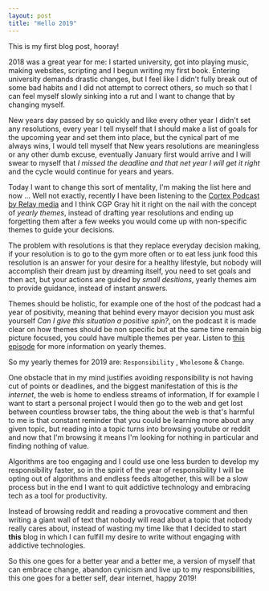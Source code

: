```yaml
---
layout: post
title: "Hello 2019"
---
```


This is my first blog post, hooray! 

2018 was a great year for me: I started university, got into playing music, making websites, scripting and I begun writing my first book. Entering university demands drastic changes, but I feel like I didn't fully break out of some bad habits and I did not attempt to correct others, so much so that I can feel myself slowly sinking into a rut and I want to change that by changing myself.

New years day passed by so quickly and like every other year I didn't set any resolutions, every year I tell myself that I should make a list of goals for the upcoming year and set them into place, but the cynical part of me always wins, I would tell myself that New years resolutions are meaningless or any other dumb excuse, eventually January first would arrive and I will swear to myself that _I missed the deadline and that net year I will get it right_ and the cycle would continue for years and years.

Today I want to change this sort of mentality, I'm making the list here and now ... Well not exactly, recently I have been listening to the [Cortex Podcast by Relay media](https://www.relay.fm/cortex) and I think CGP Gray hit it right on the nail with the concept of _yearly themes_, instead of drafting year resolutions and ending up forgetting them after a few weeks you would come up with non-specific themes to guide your decisions.

The problem with resolutions is that they replace everyday decision making, if your resolution is to go to the gym more often or to eat less junk food this resolution is an answer for your desire for a healthy lifestyle, but nobody will accomplish their dream just by dreaming itself, you need to set goals and then act, but your actions are guided by _small desitions_, yearly themes aim to provide guidance, instead of instant answers.

Themes should be holistic, for example one of the host of the podcast had a year of positivity, meaning that behind every mayor decision you must ask yourself _Can I give this situation a positive spin?_, on the podcast it is made clear on how themes should be non specific but at the same time remain big picture focused, you could have multiple themes per year. Listen to [this episode](https://www.relay.fm/cortex/79) for more information on yearly themes.

So my yearly themes for 2019 are: `Responsibility` , `Wholesome` & `Change`.

One obstacle that in my mind justifies avoiding responsibility is not having cut of points or deadlines, and the biggest manifestation of this is _the internet_, the web is home to endless streams of information, If for example I want to start a personal project I would then go to the web and get lost between countless browser tabs, the thing about the web is that's harmful to me is that constant reminder that you could be learning more about any given topic, but reading into a topic turns into browsing youtube or reddit and now that I'm browsing it means I'm looking for nothing in particular and finding nothing of value.

Algorithms are too engaging and I could use one less burden to develop my responsibility faster, so in the spirit of the year of responsibility I will be opting out of algorithms and endless feeds altogether, this will be a slow process but in the end I want to quit addictive technology and embracing tech as a tool for productivity. 

Instead of browsing reddit and reading a provocative comment and then writing a giant wall of text that nobody will read about a topic that nobody really cares about, instead of wasting my time like that I decided to start **this** blog in which I can fulfill my desire to write without engaging with addictive technologies.

So this one goes for a better year and a better me, a version of myself that can embrace change, abandon cynicism and live up to my responsibilities, this one goes for a better self, dear internet, happy 2019!
